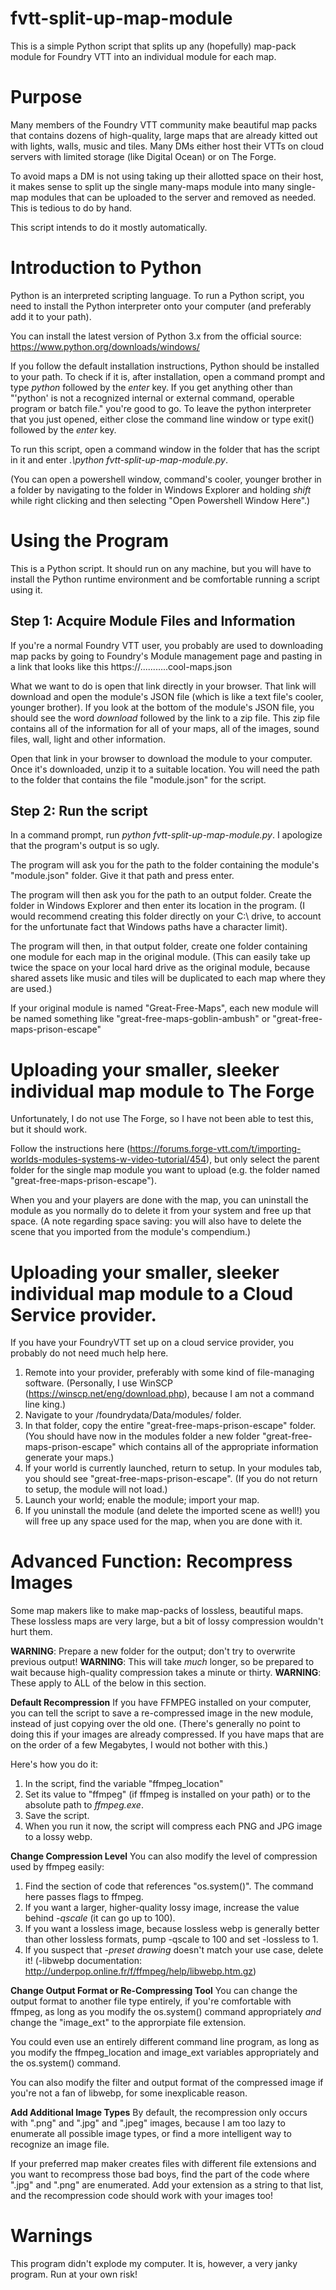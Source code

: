 # fvtt-split-up-map-module
This is a simple Python script that splits up any (hopefully) map-pack module for Foundry VTT into an individual module for each map.

# Purpose
Many members of the Foundry VTT community make beautiful map packs that contains dozens of high-quality, large maps that are already kitted out with lights, walls, music and tiles. Many DMs either host their VTTs on cloud servers with limited storage (like Digital Ocean) or on The Forge. 

To avoid maps a DM is not using taking up their allotted space on their host, it makes sense to split up the single many-maps module into many single-map modules that can be uploaded to the server and removed as needed. This is tedious to do by hand.

This script intends to do it mostly automatically.

# Introduction to Python
Python is an interpreted scripting language. To run a Python script, you need to install the Python interpreter onto your computer (and preferably add it to your path). 

You can install the latest version of Python 3.x from the official source: https://www.python.org/downloads/windows/

If you follow the default installation instructions, Python should be installed to your path. To check if it is, after installation, open a command prompt and type _python_ followed by the _enter_ key. If you get anything other than "'python' is not a recognized internal or external command, operable program or batch file." you're good to go. To leave the python interpreter that you just opened, either close the command line window or type exit() followed by the _enter_ key.

To run this script, open a command window in the folder that has the script in it and enter _.\python fvtt-split-up-map-module.py_. 

(You can open a powershell window, command's cooler, younger brother in a folder by navigating to the folder in Windows Explorer and holding _shift_ while right clicking and then selecting "Open Powershell Window Here".)


# Using the Program
This is a Python script. It should run on any machine, but you will have to install the Python runtime environment and be comfortable running a script using it. 

## Step 1: Acquire Module Files and Information
If you're a normal Foundry VTT user, you probably are used to downloading map packs by going to Foundry's Module management page and pasting in a link that looks like this https://...........cool-maps.json 

What we want to do is open that link directly in your browser. That link will download and open the module's JSON file (which is like a text file's cooler, younger brother). If you look at the bottom of the module's JSON file, you should see the word _download_ followed by the link to a zip file. This zip file contains all of the information for all of your maps, all of the images, sound files, wall, light and other information.

Open that link in your browser to download the module to your computer. Once it's downloaded, unzip it to a suitable location. You will need the path to the folder that contains the file "module.json" for the script.

## Step 2: Run the script

In a command prompt, run _python fvtt-split-up-map-module.py_. I apologize that the program's output is so ugly.

The program will ask you for the path to the folder containing the module's "module.json" folder. Give it that path and press enter.

The program will then ask you for the path to an output folder. Create the folder in Windows Explorer and then enter its location in the program. (I would recommend creating this folder directly on your C:\ drive, to account for the unfortunate fact that Windows paths have a character limit).

The program will then, in that output folder, create one folder containing one module for each map in the original module. (This can easily take up twice the space on your local hard drive as the original module, because shared assets like music and tiles will be duplicated to each map where they are used.)

If your original module is named "Great-Free-Maps", each new module will be named something like "great-free-maps-goblin-ambush" or "great-free-maps-prison-escape"

# Uploading your smaller, sleeker individual map module to The Forge
Unfortunately, I do not use The Forge, so I have not been able to test this, but it should work.

Follow the instructions here (https://forums.forge-vtt.com/t/importing-worlds-modules-systems-w-video-tutorial/454), but only select the parent folder for the single map module you want to upload (e.g. the folder named "great-free-maps-prison-escape"). 

When you and your players are done with the map, you can uninstall the module as you normally do to delete it from your system and free up that space. (A note regarding space saving: you will also have to delete the scene that you imported from the module's compendium.)

# Uploading your smaller, sleeker individual map module to a Cloud Service provider.
If you have your FoundryVTT set up on a cloud service provider, you probably do not need much help here. 

1. Remote into your provider, preferably with some kind of file-managing software. (Personally, I use WinSCP (https://winscp.net/eng/download.php), because I am not a command line king.)
2. Navigate to your /foundrydata/Data/modules/ folder.
3. In that folder, copy the entire "great-free-maps-prison-escape" folder. (You should have now in the modules folder a new folder "great-free-maps-prison-escape" which contains all of the appropriate information generate your maps.)
4. If your world is currently launched, return to setup. In your modules tab, you should see "great-free-maps-prison-escape". (If you do not return to setup, the module will not load.)
5. Launch your world; enable the module; import your map.
6. If you uninstall the module (and delete the imported scene as well!) you will free up any space used for the map, when you are done with it.

# Advanced Function: Recompress Images
Some map makers like to make map-packs of lossless, beautiful maps. These lossless maps are very large, but a bit of lossy compression wouldn't hurt them. 


**WARNING**: Prepare a new folder for the output; don't try to overwrite previous output!
**WARNING**: This will take _much_ longer, so be prepared to wait because high-quality compression takes a minute or thirty.
**WARNING**: These apply to ALL of the below in this section.

__Default Recompression__
If you have FFMPEG installed on your computer, you can tell the script to save a re-compressed image in the new module, instead of just copying over the old one. (There's generally no point to doing this if your images are already compressed. If you have maps that are on the order of a few Megabytes, I would not bother with this.)

Here's how you do it:
1. In the script, find the variable "ffmpeg_location"
2. Set its value to "ffmpeg" (if ffmpeg is installed on your path) or to the absolute path to _ffmpeg.exe_. 
3. Save the script.
4. When you run it now, the script will compress each PNG and JPG image to a lossy webp.


__Change Compression Level__
You can also modify the level of compression used by ffmpeg easily:
1. Find the section of code that references "os.system()". The command here passes flags to ffmpeg. 
2. If you want a larger, higher-quality lossy image, increase the value behind _-qscale_ (it can go up to 100). 
3. If you want a lossless image, because lossless webp is generally better than other lossless formats, pump -qscale to 100 and set -lossless to 1.
4. If you suspect that _-preset drawing_ doesn't match your use case, delete it!
(-libwebp documentation: http://underpop.online.fr/f/ffmpeg/help/libwebp.htm.gz)

__Change Output Format or Re-Compressing Tool__
You can change the output format to another file type entirely, if you're comfortable with ffmpeg, as long as you modify the os.system() command appropriately _and_ change the "image_ext" to the approrpiate file extension.

You could even use an entirely different command line program, as long as you modify the ffmpeg_location and image_ext variables appropriately and the os.system() command.

You can also modify the filter and output format of the compressed image if you're not a fan of libwebp, for some inexplicable reason.

__Add Additional Image Types__
By default, the recompression only occurs with ".png" and ".jpg" and ".jpeg" images, because I am too lazy to enumerate all possible image types, or find a more intelligent way to recognize an image file.

If your preferred map maker creates files with different file extensions and you want to recompress those bad boys, find the part of the code where ".jpg" and ".png" are enumerated. Add your extension as a string to that list, and the recompression code should work with your images too!

# Warnings
This program didn't explode my computer. It is, however, a very janky program. Run at your own risk!
